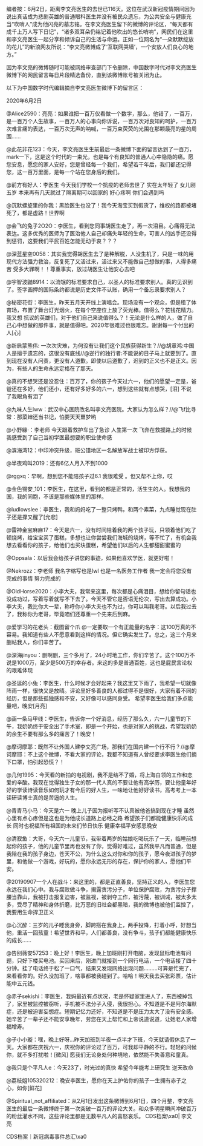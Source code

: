 编者按：6月2日，距离李文亮医生的去世已116天。这位在武汉新冠疫情期间因为说出真话成为悲剧英雄的普通眼科医生并没有被民众遗忘，为公共安全与健康充当“吹哨人”成为他闪亮的墓志铭。在李文亮医生留下的微博的评论区，“每天都有成千上万人写下日记”，“诸多双耳朵仍铭记着他吹出的悠长哨响”，网民们在这里和李文亮医生一起分享和倾诉自己的生活与命运。正如一位网名为“一朵默默绽放的花儿”的新浪网友所说：“李文亮微博成了‘互联网哭墙’，一个安放人们良心的地方。”

因为李文亮的微博随时可能被网络审查部门下令删除，中国数字时代对李文亮医生微博下的网民留言每日片段精选备份，直到该微博账号被关闭为止。 

以下为中国数字时代编辑摘自李文亮医生微博下的留言区：

2020年6月2日

@Alice2590：亮亮：如果谁把一百万仅看做一个数字，那么，他错了，一百万，是一百万个人生故事，一百万人的心事向你诉说，一百万次对良知的呵护，一百万次难言痛的表达，一百万次无声的呐喊，一百万束荧荧的光围在那颗最亮的星的周围……

@此花非花123：今天，李文亮医生生前最后一条微博下面的留言达到了一百万，mark一下，这是这个时代的一束光，也是每个有良知的普通人心中隐隐的痛。愿您安息，愿您的家人安好，您是曾经每一个我们，希望若干年后，我们都还记得您，这一百万里面，是每一个站在您身后的我们。

@前方有好人：李医生 今天我们学校一个抗疫的老师去世了 实在太年轻了 女儿刚五岁 本来再有几天就过了隔离期可以回家的 好心疼啊 你们会遇到吗

@沉默螺旋里的你我：黑脸医生也没了！我今天淘宝买到假货了，维权的路都被堵死了，都是虚路！世界啊

@会飞的兔子2O2O：李医生，看到您同事胡医生走了，再一次泪目。心痛得无法表达。这多优秀的医师为了医治他人自己却痛失年轻的生命，可害人的凶手还没得到惩罚，这要我们平民百姓怎能无动于衷？？？

@深蓝星空0058：其实我觉得胡医生去了是种解脱，人没生机了，只是一味的用现代方法强力救治，反复死了又活过来，活过来又不能做自己想做的事，人得多痛苦 受多大罪啊！！尊重事实，放过胡医生让他安心去吧

@宇智波鼬8914：以流氓的标准要求自己，以圣人的标准要求别人。真的见识到了。签字画押的国际条约都说是历史文件不认账，确用一个备忘录要求别人？

@秘密花街：李医生，昨天五月天开线上演唱会。现场没有一个观众，但是租了体育场，布置了舞台灯光烟火，在每个空座位上放了荧光棒。值得么？花钱花精力。我又想 抗议的英雄们，对于他们自己来说值得么？！无论是什么样的人，做了自己心中想做的那件事，就是值得吧。2020年很难过也很难忘。谢谢每一个付出的人[心]

@新启蒙熊伟: 一次次灾难，为何没有让我们这个民族获得新生？//@胡章鸿:中国人是擅于遗忘的，这很没有底线//@逆行的独行者:不能说的日子马上就要到了。直到现在没有人问责，更没有人道歉。即使以后道歉了，迟到的正义也不是正义。因为，有些人的生命永远定格在了那天。

@真的不想哭还是没忍住：百万了，你的孩子今天过六一，他们的愿望一定是，爸爸还在多好，他们还小，还有好多好多的六一，想到这些就有点想哭，[泪] 不说了我眼角有泪了

@九味人生lww：武汉中心医院改名叫李文亮医院。大家认为怎么样？//@飞f比寻常：那菜婶还当书记，怕要天天噩梦哟

@小野綠·：李老师 今天跟着救护车出了急诊 人生第一次 飞奔在救援路上的时候 我感受到了自己当初学医最想要的职业使命感

@滨海湾12：中印冲突升级，班公错地区一名解放军战士被印方俘获。

@半夜鸡叫2019：还有6亿人月入不到1000

@rggxq：早啊，想到您不能陪孩子过6.1 我很难受 。但又帮不上你，哎

@金色锡安_101：李医生，在这里，看到的都是正常的，活生生的人。我想我的国，我的同胞，不该是那些媒体里的那样。

@ludlowslee：李医生，我和妈妈吃了一整只烤鸭，和两个素菜，九点睡觉现在肚子还是撑又醒了[允悲]

@雷神金宝麻麻17：今天是六一，没有时间陪着我的两个孩子玩，只领着他们吃了顿烧烤，给宝宝买了蛋糕，多想也让你尝尝我们海城的烧烤，等不忙了，有机会我想去看看你的孩子，给他们也买块蛋糕，希望他们以后的人生都甜甜蜜蜜的

@Oppsala：以后我会给孩子讲您的事迹，如果他喜欢学医，就更好啦！

@Nekrozz：李老师 我名字缩写也是lwl 也是一名医务工作者 我一定会将您没有完成的事情 努力完成的

@OldHorse2020：小李大夫，我常来这里，每次都是心痛泪目，想给你留句话也没成功过，写着写着就写不下去了。今天不管它是否语无伦次，写出去算成功。小李大夫，我比你大一辈，称呼你小李大夫也不为过，你可以叫我老哥。以后我过去了，我称你为老哥，毕竟咱们还尊重一个先来后到麻。

@爱学习的花老头：截图留个爪 @一定要取一个有正能量的名字：这100万真的不容易。我知道有些人不愿意看到这样的情况。但它确实发生了。总之，这三个月来删帖我人，你们辛苦了。

@深海jinyou：删啊删，三个多月了，24小时地工作，你们辛苦了。这个100万不说是1000万，至少是500万的幸存者。来这的多是普通百姓，这也是屁民言论权的艰难体现

@圣诞的小兔：李医生，什么时候才会好起来？我这里又下雨了，我希望一切就像阵雨一样，很快又是放晴。评论里好多善良的人都过得不是很好，大家有着不同的经历，但是那些孤独感和不安，又好像可以感同身受。 希望李医生给我们多点能量吧，晚安[月亮]

@画一条马甲线：李医生，告诉你一个好消息，经历了那么久，六一儿童节的下午，我奶奶终于安全出了手术室，即是一个开始，也是对家人的挑战，希望我奶奶的余生不要有那么多的痛苦了！晚安！

@摩诃摩耶：既然不让外国人建李文亮广场，那我们在国内建一个行不行？//@摩诃摩耶：不上这个微博，不看大家的评论，我都不知道有人曾经要求李医生他们摘下口罩，怕引起恐慌？！

@几何1995：今天看的新拍的电视剧，我不是结不了婚，将上海白领的工作和恋爱的辛酸。我现在觉得独生子女的那一代人真的不要让他有高学历，要让他童年好好的学读诗读音乐如何玩才有今后的好人生，一味地让他好好读书，高考考上一本读研读博士真的是苦逼的人生。

@青青马小马：今天是六一 晚上儿子因为报听写不认真被他爸搞到现在才睡 虽然心里有点心疼但是这也是为他成长道路上必经之路 希望孩子们都能健康快乐的成长 同时也祝福所有祖国的未来们节日快乐 健康幸福平安感恩晚安

@清寂鱼：大哥，今天六一儿童节，我带着两岁的姑娘吃喝玩乐了一天，临睡前想起你的孩子，他的儿童节里再也没有了你，觉得好难过，虽然我平凡而普通，但是我陪在我的孩子身边，苍天不公，为什么这么对你和你的孩子，愿今夜进孩子的梦里，和他做一个游戏，好玩的，愿你永远无形的存在，保护你的家人，愿他们平安。

@20190907一个人在战斗：来这里的，都是正直善良，坚持正义的人，李医生您永远在我们心中。我与腐败做斗争，揭露贪污分子，单位保护腐败，为贪污分子撑腰当靠山，我被打击报复迫害，被监视，被剥夺工作，被污蔑，被训诫，被太多太多，受尽了精神和身体折磨，比万恶的旧社会都黑暗，我的微博也被他们监控了，我要用生命捍卫正义

@心沉醉：三岁的儿子睡我身旁，脚跨搭在我身上，两手投降，打着小呼，好想当他，重活一回孩童！希望世界和平，人们都善良，没有争斗，孩子们都能健康快乐的成长……

@告别薇安57253：晚上好！李医生，晚上加班刚打开电脑，发现鼠标电池有问题，只好下楼买电池。买回来后，刚进门就接到一个同行电话，一个电话接了四十分钟。挂了电话终于松了一口气，结果又发现网络出现问题………可算是忙完了，来看看你的。好久没加班了，啥事都被我碰到了。哈哈！明天我去买张彩票，估计能中五元钱。

@赤子sekishi：李医生，我妈最近有点状况，老是怀疑家里进人了，东西被掉包了，家里被监控被窃听，手机被不法分子入侵，我很担心。不知道是不是阿尔海默症，还是被迫害妄想症。短期记忆力还好，不知道是不是压力太大了没有安全感。她辛苦了一辈子还不能安享晚年，劳您在天上帮忙和上帝说道说道，让她老人家增福增寿。

@子小小璇：嘿，晚上好呀…昨天加班到半夜一点半才下班，今天就请假休息了一天。大家都在庆祝六一，庆祝你的评论过了百万，可我却平静的不行。轻轻的问候你，就不多打扰啦！[微风] 愿我们无论身处何种境地，依然能不失善意和童真。

@我只是个平凡人e：今天23了，时光过的真快 希望今年能考上研究生 逆天改命

@荔枝姐105320212：晚安李医生，愿你在天上护佑你的孩子一生拥有赤子之心，如你[鲜花]

@Spiritual_not_affiliated：从2月1日发出这条微博到6月1日，四个月整，李文亮医生的最后一条微博终于第一次突破一百万的评论大关。和众多明星瞬间冲破百万的粉丝灌水不同，这些评论里都是无数平凡人的喜怒哀乐。 CDS档案\xa0| 李文亮

CDS档案｜新冠病毒事件总汇\xa0


